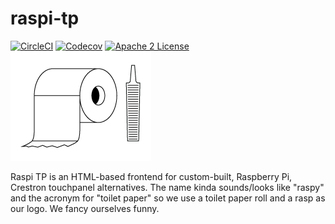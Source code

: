 # raspi-tp
[![CircleCI](https://img.shields.io/circleci/project/byuoitav/raspi-tp.svg)](https://circleci.com/gh/byuoitav/raspi-tp) [![Codecov](https://img.shields.io/codecov/c/github/byuoitav/raspi-tp.svg)](https://codecov.io/gh/byuoitav/raspi-tp) [![Apache 2 License](https://img.shields.io/hexpm/l/plug.svg)](https://raw.githubusercontent.com/byuoitav/raspi-tp/master/LICENSE)![Raspi TP](dev/logo.png)

Raspi TP is an HTML-based frontend for custom-built, Raspberry Pi, Crestron touchpanel alternatives. The name kinda sounds/looks like "raspy" and the acronym for "toilet paper" so we use a toilet paper roll and a rasp as our logo. We fancy ourselves funny.
